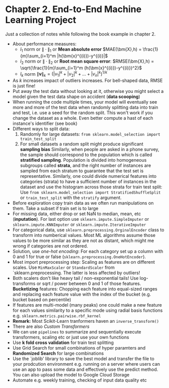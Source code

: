 # Chapter 2. End-to-End Machine Learning Project

Just a collection of notes while following the book example in chapter 2.

- About performance measures:
  - $l_1$ norm or $\|\cdot\|_1$ or **Mean absolute error** $MAE(\bm{X},h) = \frac{1}{m}\sum_{i=1}^m |h(\bm{x}^{(i)})-y^{(i)}|$
  - $l_2$ norm or $\|\cdot\|_2$ or **Root mean square error**: $RMSE(\bm{X},h) = \sqrt{\frac{1}{m}\sum_{i=1}^m (h(\bm{x}^{(i)})-y^{(i)})^2}$
  - $l_k$ norm $\|\bm{v}\|_k = (|v_1|^k+|v_2|^k+...+|v_n|^k)^{1/k}$
- As $k$ increases impact of outliers increases. For bell-shaped data, RMSE is just fine!
- Put away the test data without looking at it, otherwise you might select a model given the test data shape on accident (**data scooping**)
- When running the code multiple times, your model will eventually see more and more of the test data when randomly splitting data into train and test, i.e. use a seed for the random split. This won't work if you change the dataset as a whole. Even better compute a hast of each instance's identifier (see book)
- Different ways to split data:
    1. Randomly for large datasets: `from sklearn.model_selection import train_test_split`
    2. For small datasets a random split might produce significant **sampling bias**
    Similarly, when people are asked in a phone survey, the sample should correspond to the population which is called **stratified sampling**. Population is divided into homogeneous subgroups called **strata**, and the right number of instances are sampled from each stratum to guarantee that the test set is representative. Similarly, one could divide numerical features into categories (strata) to have a sufficient number of instances in the dataset and use the histogram across those strata for train test split:
    Use `from sklearn.model_selection import StratifiedShuffleSplit` or `train_test_split` with the `stratify` argument. 
- Before exploration copy train data as we often run manipulations on them. Take a subset if train set is to large
- For missing data, either drop or set NaN to median, mean, etc (**inputation**). For last option use `sklearn.impute.SimpleImputer` or `sklearn.impute.KNNImputer` or `sklearn.impute.IterativeImputer`
- For categorical data, use `sklearn.preprocessing.OrginalEncoder` class to transform into numberical values. Most ML algorithms assume those values to be more similar as they are not as distant, which might me wrong if categories are not ordered. 
- Solution, use *one-hot encoding*: For each category set up a column with 0 and 1 for true or false (`sklearn.preprocessing.OneHotEncoder`).
- Most import preprocessing step: Scaling as features are on different scales. Use `MinMaxScaler` or `StandardScaler` from `sklearn.preprocessing. The latter is less affected by outliers!
- Both scalers don't like heavy tail / non-exponential tails! Use log-transforms or sqrt / power between 0 and 1 of those features. **Bucketizing** features: Chopping each feature into equal-sized ranges and replacing each feature value with the index of the bucket (e.g. bucket based on percentile)
- If features are multi-model (many peaks) one could make a new feature for each values similarity to a specific mode using radial basis functions e.g. `sklearn.metrics.pairwise.rbf_kernel`
- **Remark:** Most Scikit-Learn tranformers haven an `inverse_transform()`
- There are also *Custom Transformers*
- We can use `pipelines` to summarize and sequentially execute transformers, scaling etc or just use your own functions
- Use **k fold cross validation** for train test splitting
- Use Grid Search for small combinations of hyper paramters and **Randomized Search** for large combinations
- Use the `joblib' library to save the best model and transfer the file to your prodcution environment e.g. running on a server where users can use an app to pass some data and effectively use the predict method. You can also upload the model to Google Cloud Storage
- Automate e.g. weekly training, checking of input data quality etc
